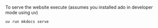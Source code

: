 To serve the website execute (assumes you installed ado in developer mode using
uv)

```commandline
uv run mkdocs serve
```
